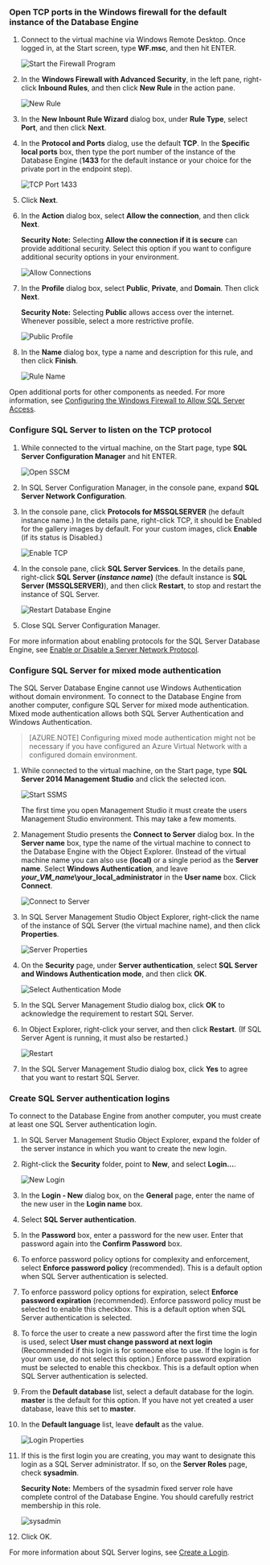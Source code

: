 ### Open TCP ports in the Windows firewall for the default instance of the Database Engine

1. Connect to the virtual machine via Windows Remote Desktop. Once logged in, at the Start screen, type **WF.msc**, and then hit ENTER. 

	![Start the Firewall Program](./media/virtual-machines-sql-server-connection-steps/12Open-WF.png)
2. In the **Windows Firewall with Advanced Security**, in the left pane, right-click **Inbound Rules**, and then click **New Rule** in the action pane.

	![New Rule](./media/virtual-machines-sql-server-connection-steps/13New-FW-Rule.png)

3. In the **New Inbount Rule Wizard** dialog box, under **Rule Type**, select **Port**, and then click **Next**.

4. In the **Protocol and Ports** dialog, use the default **TCP**. In the **Specific local ports** box, then type the port number of the instance of the Database Engine (**1433** for the default instance or your choice for the private port in the endpoint step). 

	![TCP Port 1433](./media/virtual-machines-sql-server-connection-steps/14Port-1433.png)

5. Click **Next**.

6. In the **Action** dialog box, select **Allow the connection**, and then click **Next**.

	**Security Note:** Selecting **Allow the connection if it is secure** can provide additional security. Select this option if you want to configure additional security options in your environment.

	![Allow Connections](./media/virtual-machines-sql-server-connection-steps/15Allow-Connection.png)

7. In the **Profile** dialog box, select **Public**, **Private**, and **Domain**. Then click **Next**. 

    **Security Note:**  Selecting **Public** allows access over the internet. Whenever possible, select a more restrictive profile.

	![Public Profile](./media/virtual-machines-sql-server-connection-steps/16Public-Private-Domain-Profile.png)

8. In the **Name** dialog box, type a name and description for this rule, and then click **Finish**.

	![Rule Name](./media/virtual-machines-sql-server-connection-steps/17Rule-Name.png)

Open additional ports for other components as needed. For more information, see [Configuring the Windows Firewall to Allow SQL Server Access](http://msdn.microsoft.com/zh-cn/library/cc646023.aspx).


### Configure SQL Server to listen on the TCP protocol

1. While connected to the virtual machine, on the Start page, type **SQL Server Configuration Manager** and hit ENTER.
	
	![Open SSCM](./media/virtual-machines-sql-server-connection-steps/9Click-SSCM.png)

2. In SQL Server Configuration Manager, in the console pane, expand **SQL Server Network Configuration**.

3. In the console pane, click **Protocols for MSSQLSERVER** (he default instance name.) In the details pane, right-click TCP, it should be Enabled for the gallery images by default. For your custom images, click **Enable** (if its status is Disabled.)

	![Enable TCP](./media/virtual-machines-sql-server-connection-steps/10Enable-TCP.png)

5. In the console pane, click **SQL Server Services**. In the details pane, right-click **SQL Server (_instance name_)** (the default instance is **SQL Server (MSSQLSERVER)**), and then click **Restart**, to stop and restart the instance of SQL Server. 

	![Restart Database Engine](./media/virtual-machines-sql-server-connection-steps/11Restart.png)

7. Close SQL Server Configuration Manager.

For more information about enabling protocols for the SQL Server Database Engine, see [Enable or Disable a Server Network Protocol](http://msdn.microsoft.com/zh-cn/library/ms191294.aspx).

### Configure SQL Server for mixed mode authentication

The SQL Server Database Engine cannot use Windows Authentication without domain environment. To connect to the Database Engine from another computer, configure SQL Server for mixed mode authentication. Mixed mode authentication allows both SQL Server Authentication and Windows Authentication.

>[AZURE.NOTE] Configuring mixed mode authentication might not be necessary if you have configured an Azure Virtual Network with a configured domain environment.

1. While connected to the virtual machine, on the Start page, type **SQL Server 2014 Management Studio** and click the selected icon.

	![Start SSMS](./media/virtual-machines-sql-server-connection-steps/18Start-SSMS.png)

	The first time you open Management Studio it must create the users Management Studio environment. This may take a few moments.

2. Management Studio presents the **Connect to Server** dialog box. In the **Server name** box, type the name of the virtual machine to connect to the Database Engine  with the Object Explorer. (Instead of the virtual machine name you can also use **(local)** or a single period as the **Server name**. Select **Windows Authentication**, and leave **_your_VM_name_\your_local_administrator** in the **User name** box. Click **Connect**.

	![Connect to Server](./media/virtual-machines-sql-server-connection-steps/19Connect-to-Server.png)

3. In SQL Server Management Studio Object Explorer, right-click the name of the instance of SQL Server (the virtual machine name), and then click **Properties**.

	![Server Properties](./media/virtual-machines-sql-server-connection-steps/20Server-Properties.png)

4. On the **Security** page, under **Server authentication**, select **SQL Server and Windows Authentication mode**, and then click **OK**.

	![Select Authentication Mode](./media/virtual-machines-sql-server-connection-steps/21Mixed-Mode.png)

5. In the SQL Server Management Studio dialog box, click **OK** to acknowledge the requirement to restart SQL Server.

6. In Object Explorer, right-click your server, and then click **Restart**. (If SQL Server Agent is running, it must also be restarted.)

	![Restart](./media/virtual-machines-sql-server-connection-steps/22Restart2.png)

7. In the SQL Server Management Studio dialog box, click **Yes** to agree that you want to restart SQL Server.

### Create SQL Server authentication logins

To connect to the Database Engine from another computer, you must create at least one SQL Server authentication login.

1. In SQL Server Management Studio Object Explorer, expand the folder of the server instance in which you want to create the new login.

2. Right-click the **Security** folder, point to **New**, and select **Login...**.

	![New Login](./media/virtual-machines-sql-server-connection-steps/23New-Login.png)

3. In the **Login - New** dialog box, on the **General** page, enter the name of the new user in the **Login name** box.

4. Select **SQL Server authentication**.

5. In the **Password** box, enter a password for the new user. Enter that password again into the **Confirm Password** box.

6. To enforce password policy options for complexity and enforcement, select **Enforce password policy** (recommended). This is a default option when SQL Server authentication is selected.

7. To enforce password policy options for expiration, select **Enforce password expiration** (recommended). Enforce password policy must be selected to enable this checkbox. This is a default option when SQL Server authentication is selected.

8. To force the user to create a new password after the first time the login is used, select **User must change password at next login** (Recommended if this login is for someone else to use. If the login is for your own use, do not select this option.) Enforce password expiration must be selected to enable this checkbox. This is a default option when SQL Server authentication is selected. 

9. From the **Default database** list, select a default database for the login. **master** is the default for this option. If you have not yet created a user database, leave this set to **master**.

10. In the **Default language** list, leave **default** as the value.
    
	![Login Properties](./media/virtual-machines-sql-server-connection-steps/24Test-Login.png)

11. If this is the first login you are creating, you may want to designate this login as a SQL Server administrator. If so, on the **Server Roles** page, check **sysadmin**. 

	**Security Note:** Members of the sysadmin fixed server role have complete control of the Database Engine. You should carefully restrict membership in this role.

	![sysadmin](./media/virtual-machines-sql-server-connection-steps/25sysadmin.png)

12. Click OK.

For more information about SQL Server logins, see [Create a Login](http://msdn.microsoft.com/zh-cn/library/aa337562.aspx).
